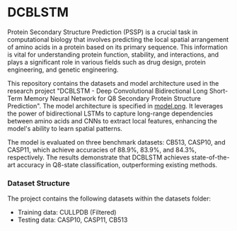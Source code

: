 # DCBLSTM

Protein Secondary Structure Prediction (PSSP) is a crucial task in computational biology that involves predicting the local spatial arrangement of amino acids in a protein based on its primary sequence. This information is vital for understanding protein function, stability, and interactions, and plays a significant role in various fields such as drug design, protein engineering, and genetic engineering.

This repository contains the datasets and model architecture used in the research project "DCBLSTM - Deep Convolutional Bidirectional Long Short-Term Memory Neural Network for Q8 Secondary Protein Structure Prediction". The model architecture is specified in [model.png](https://github.com/SuvidhiBanthia/DCBLSTM/blob/main/model.png). It leverages the power of bidirectional LSTMs to capture long-range dependencies between amino acids and CNNs to extract local features, enhancing the model's ability to learn spatial patterns.

The model is evaluated on three benchmark datasets: CB513, CASP10, and CASP11, which achieve accuracies of 88.9%, 83.9%, and 84.3%, respectively. The results demonstrate that DCBLSTM achieves state-of-the-art accuracy in Q8-state classification, outperforming existing methods.

### Dataset Structure
The project contains the following datasets within the datasets folder:
* Training data: CULLPDB (Filtered)
* Testing data: CASP10, CASP11, CB513
